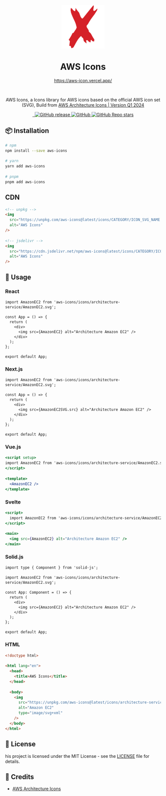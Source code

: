 <div align="center">
  <a href="https://aws-icon.vercel.app/">
    <img src="https://raw.githubusercontent.com/MKAbuMattar/aws-icons/main/src/assets/aws-icons.svg" alt="AWS Icons Logo" height="140" />
  </a>

  <h1>AWS Icons</h1>

<a href="https://aws-icon.vercel.app/">https://aws-icon.vercel.app/</a>

  <br/>

  <p>AWS Icons, a Icons library for AWS icons based on the official AWS icon set (SVG), Build from <a href="https://aws.amazon.com/architecture/icons/"><span>AWS Architecture Icons | Version Q1 2024</span></a></p>
</div>

<div align="center">
  <a href="https://www.npmjs.com/package/aws-icons" target="_blank">
    <img src="https://img.shields.io/badge/npm-%23CB3837.svg?style=for-the-badge&logo=npm&logoColor=white" alt=""/>
  </a>

  <a href="https://github.com/MKAbuMattar/aws-icons" target="_blank">
    <img src="https://img.shields.io/badge/github-%23181717.svg?style=for-the-badge&logo=github&logoColor=white" alt=""/>
  </a>

  <a href="https://github.com/MKAbuMattar/aws-icons/releases">
    <img alt="GitHub release" src="https://img.shields.io/github/v/release/MKAbuMattar/aws-icons?color=%23d52128&label=Latest%20release&style=for-the-badge" />
    </a>

  <a href="/LICENSE">
    <img alt="GitHub" src="https://img.shields.io/github/license/MKAbuMattar/aws-icons?color=%23d52128&style=for-the-badge">
  </a>

  <a href="https://github.com/MKAbuMattar/aws-icons/stargazers">
    <img alt="GitHub Repo stars" src="https://img.shields.io/github/stars/MKAbuMattar/aws-icons?color=%23d52128&label=github%20stars&style=for-the-badge">
  </a>
</div>

## 📦 Installation

```bash
# npm
npm install --save aws-icons

# yarn
yarn add aws-icons

# pnpm
pnpm add aws-icons
```

## CDN

```html
<!-- unpkg -->
<img
  src="https://unpkg.com/aws-icons@latest/icons/CATEGORY/ICON_SVG_NAME.svg"
  alt="AWS Icons"
/>

<!-- jsdelivr -->
<img
  src="https://cdn.jsdelivr.net/npm/aws-icons@latest/icons/CATEGORY/ICON_SVG_NAME.svg"
  alt="AWS Icons"
/>
```

## 📖 Usage

### React

```tsx
import AmazonEC2 from 'aws-icons/icons/architecture-service/AmazonEC2.svg';

const App = () => {
  return (
    <div>
      <img src={AmazonEC2} alt="Architecture Amazon EC2" />
    </div>
  );
};

export default App;
```

### Next.js

```tsx
import AmazonEC2 from 'aws-icons/icons/architecture-service/AmazonEC2.svg';

const App = () => {
  return (
    <div>
      <img src={AmazonEC2SVG.src} alt="Architecture Amazon EC2" />
    </div>
  );
};

export default App;
```

### Vue.js

```jsx
<script setup>
import AmazonEC2 from 'aws-icons/icons/architecture-service/AmazonEC2.svg';
</script>

<template>
  <AmazonEC2 />
</template>
```

### Svelte

```jsx
<script>
  import AmazonEC2 from 'aws-icons/icons/architecture-service/AmazonEC2.svg';
</script>

<main>
  <img src={AmazonEC2} alt="Architecture Amazon EC2" />
</main>
```

### Solid.js

```tsx
import type { Component } from 'solid-js';

import AmazonEC2 from 'aws-icons/icons/architecture-service/AmazonEC2.svg';

const App: Component = () => {
  return (
    <div>
      <img src={AmazonEC2} alt="Architecture Amazon EC2" />
    </div>
  );
};

export default App;
```

### HTML

```html
<!doctype html>

<html lang="en">
  <head>
    <title>AWS Icons</title>
  </head>

  <body>
    <img
      src="https://unpkg.com/aws-icons@latest/icons/architecture-service/AmazonEC2.svg"
      alt="Amazon EC2"
      type="image/svg+xml"
    />
  </body>
</html>
```

## 📝 License

his project is licensed under the MIT License - see the [LICENSE](LICENSE) file for details.

## 📜 Credits

- [AWS Architecture Icons](https://aws.amazon.com/architecture/icons/)
